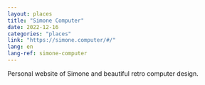 ```yaml
---
layout: places
title: "Simone Computer"
date: 2022-12-16
categories: "places"
link: "https://simone.computer/#/"
lang: en
lang-ref: simone-computer
---
```

Personal website of Simone and beautiful retro computer design.
